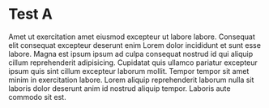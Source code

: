 # Test A

Amet ut exercitation amet eiusmod excepteur ut labore labore. Consequat elit consequat excepteur deserunt enim Lorem dolor incididunt et sunt esse labore. Magna est ipsum ipsum ad culpa consequat nostrud id qui aliquip cillum reprehenderit adipisicing. Cupidatat quis ullamco pariatur excepteur ipsum quis sint cillum excepteur laborum mollit. Tempor tempor sit amet minim in exercitation labore. Lorem aliquip reprehenderit laborum nulla sit laboris dolor deserunt anim id nostrud aliquip tempor. Laboris aute commodo sit est.

